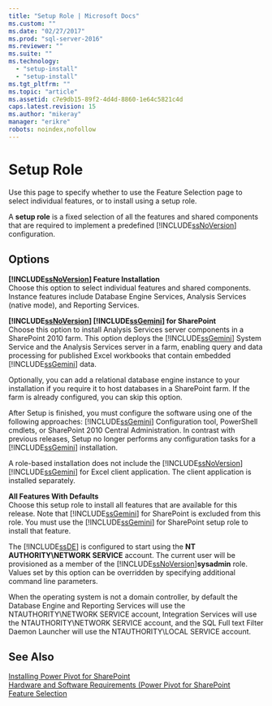 ```yaml
---
title: "Setup Role | Microsoft Docs"
ms.custom: ""
ms.date: "02/27/2017"
ms.prod: "sql-server-2016"
ms.reviewer: ""
ms.suite: ""
ms.technology: 
  - "setup-install"
  - "setup-install"
ms.tgt_pltfrm: ""
ms.topic: "article"
ms.assetid: c7e9db15-89f2-4d4d-8860-1e64c5821c4d
caps.latest.revision: 15
ms.author: "mikeray"
manager: "erikre"
robots: noindex,nofollow
---
```

# Setup Role
  Use this page to specify whether to use the Feature Selection page to select individual features, or to install using a setup role.  
  
 A **setup role** is a fixed selection of all the features and shared components that are required to implement a predefined [!INCLUDE[ssNoVersion](../a9notintoc/includes/ssnoversion-md.md)] configuration.  
  
## Options  
 **[!INCLUDE[ssNoVersion](../a9notintoc/includes/ssnoversion-md.md)] Feature Installation**  
 Choose this option to select individual features and shared components. Instance features include Database Engine Services, Analysis Services (native mode), and Reporting Services.  
  
 **[!INCLUDE[ssNoVersion](../a9notintoc/includes/ssnoversion-md.md)] [!INCLUDE[ssGemini](../a9notintoc/includes/ssgemini-md.md)] for SharePoint**  
 Choose this option to install Analysis Services server components in a SharePoint 2010 farm. This option deploys the [!INCLUDE[ssGemini](../a9notintoc/includes/ssgemini-md.md)] System Service and the Analysis Services server in a farm, enabling query and data processing for published Excel workbooks that contain embedded [!INCLUDE[ssGemini](../a9notintoc/includes/ssgemini-md.md)] data.  
  
 Optionally, you can add a relational database engine instance to your installation if you require it to host databases in a SharePoint farm. If the farm is already configured, you can skip this option.  
  
 After Setup is finished, you must configure the software using one of the following approaches: [!INCLUDE[ssGemini](../a9notintoc/includes/ssgemini-md.md)] Configuration tool, PowerShell cmdlets, or SharePoint 2010 Central Administration. In contrast with previous releases, Setup no longer performs any configuration tasks for a [!INCLUDE[ssGemini](../a9notintoc/includes/ssgemini-md.md)] installation.  
  
 A role-based installation does not include the [!INCLUDE[ssNoVersion](../a9notintoc/includes/ssnoversion-md.md)][!INCLUDE[ssGemini](../a9notintoc/includes/ssgemini-md.md)] for Excel client application. The client application is installed separately.  
  
 **All Features With Defaults**  
 Choose this setup role to install all features that are available for this release. Note that [!INCLUDE[ssGemini](../a9notintoc/includes/ssgemini-md.md)] for SharePoint is excluded from this role. You must use the [!INCLUDE[ssGemini](../a9notintoc/includes/ssgemini-md.md)] for SharePoint setup role to install that feature.  
  
 The [!INCLUDE[ssDE](../a9notintoc/includes/ssde-md.md)] is configured to start using the **NT AUTHORITY\NETWORK SERVICE** account. The current user will be provisioned as a member of the [!INCLUDE[ssNoVersion](../a9notintoc/includes/ssnoversion-md.md)]**sysadmin** role. Values set by this option can be overridden by specifying additional command line parameters.  
  
 When the operating system is not a domain controller, by default the Database Engine and Reporting Services will use the NTAUTHORITY\NETWORK SERVICE account, Integration Services will use the NTAUTHORITY\NETWORK SERVICE account, and the SQL Full text Filter Daemon Launcher will use the NTAUTHORITY\LOCAL SERVICE account.  
  
## See Also  
 [Installing Power Pivot for SharePoint](http://go.microsoft.com/fwlink/?LinkId=206906)   
 [Hardware and Software Requirements (Power Pivot for SharePoint](http://go.microsoft.com/fwlink/?LinkId=216823)   
 [Feature Selection](../a9retired/feature-selection.md)  
  
  